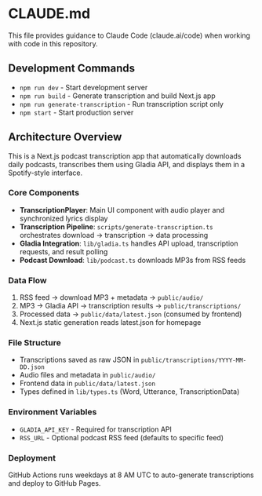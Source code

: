 # CLAUDE.md

This file provides guidance to Claude Code (claude.ai/code) when working with code in this repository.

## Development Commands

- `npm run dev` - Start development server
- `npm run build` - Generate transcription and build Next.js app
- `npm run generate-transcription` - Run transcription script only
- `npm start` - Start production server

## Architecture Overview

This is a Next.js podcast transcription app that automatically downloads daily podcasts, transcribes them using Gladia API, and displays them in a Spotify-style interface.

### Core Components
- **TranscriptionPlayer**: Main UI component with audio player and synchronized lyrics display
- **Transcription Pipeline**: `scripts/generate-transcription.ts` orchestrates download → transcription → data processing
- **Gladia Integration**: `lib/gladia.ts` handles API upload, transcription requests, and result polling
- **Podcast Download**: `lib/podcast.ts` downloads MP3s from RSS feeds

### Data Flow
1. RSS feed → download MP3 + metadata → `public/audio/`
2. MP3 → Gladia API → transcription results → `public/transcriptions/`
3. Processed data → `public/data/latest.json` (consumed by frontend)
4. Next.js static generation reads latest.json for homepage

### File Structure
- Transcriptions saved as raw JSON in `public/transcriptions/YYYY-MM-DD.json`
- Audio files and metadata in `public/audio/`
- Frontend data in `public/data/latest.json`
- Types defined in `lib/types.ts` (Word, Utterance, TranscriptionData)

### Environment Variables
- `GLADIA_API_KEY` - Required for transcription API
- `RSS_URL` - Optional podcast RSS feed (defaults to specific feed)

### Deployment
GitHub Actions runs weekdays at 8 AM UTC to auto-generate transcriptions and deploy to GitHub Pages.